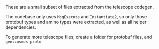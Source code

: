 These are a small subset of files extracted from the telescope codegen.

The codebase only uses `MsgExecute` and `Instantiate2`, so only those protobuf types and amino types were extracted, as well as all helper dependencies.

To generate more telescope files, create a folder for protobuf files, and `gen:cosmos-proto`
